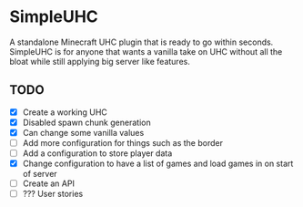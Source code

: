 # SimpleUHC
A standalone Minecraft UHC plugin that is ready to go within seconds. SimpleUHC is for anyone that wants a vanilla take on UHC without all the bloat while still applying big server like features.

## TODO

- [x] Create a working UHC
- [x] Disabled spawn chunk generation
- [x] Can change some vanilla values
- [ ] Add more configuration for things such as the border
- [ ] Add a configuration to store player data
- [x] Change configuration to have a list of games and load games in on start of server
- [ ] Create an API
- [ ] ??? User stories
